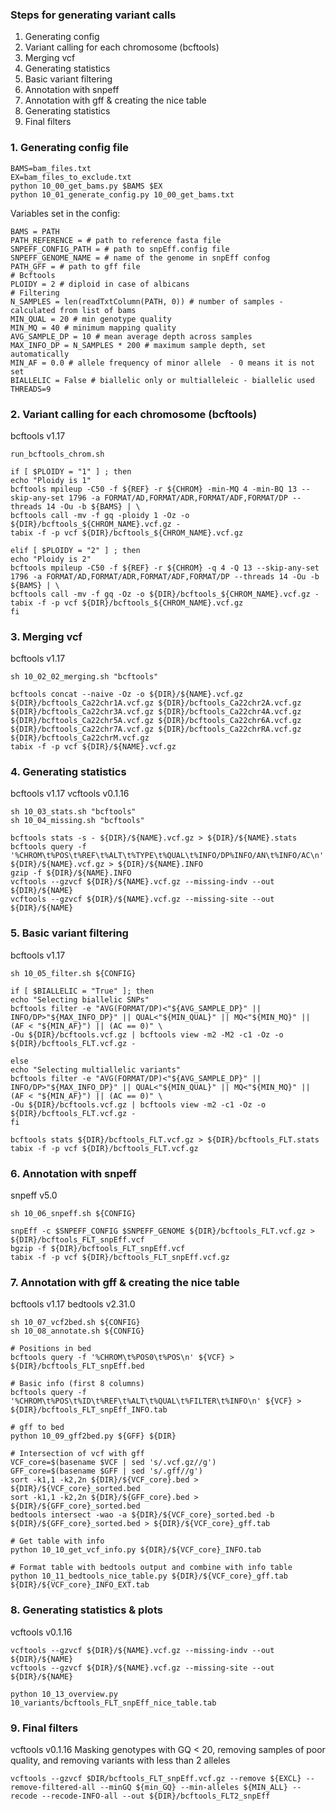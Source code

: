 ### Steps for generating variant calls
1. Generating config
2. Variant calling for each chromosome (bcftools)
3. Merging vcf
4. Generating statistics
5. Basic variant filtering
6. Annotation with snpeff
7. Annotation with gff & creating the nice table
8. Generating statistics
9. Final filters

### 1. Generating config file
```
BAMS=bam_files.txt
EX=bam_files_to_exclude.txt
python 10_00_get_bams.py $BAMS $EX
python 10_01_generate_config.py 10_00_get_bams.txt
```
Variables set in the config:
```
BAMS = PATH
PATH_REFERENCE = # path to reference fasta file
SNPEFF_CONFIG_PATH = # path to snpEff.config file
SNPEFF_GENOME_NAME = # name of the genome in snpEff confog
PATH_GFF = # path to gff file
# Bcftools
PLOIDY = 2 # diploid in case of albicans
# Filtering
N_SAMPLES = len(readTxtColumn(PATH, 0)) # number of samples - calculated from list of bams 
MIN_QUAL = 20 # min genotype quality
MIN_MQ = 40 # minimum mapping quality
AVG_SAMPLE_DP = 10 # mean average depth across samples
MAX_INFO_DP = N_SAMPLES * 200 # maximum sample depth, set automatically
MIN_AF = 0.0 # allele frequency of minor allele  - 0 means it is not set
BIALLELIC = False # biallelic only or multialleleic - biallelic used
THREADS=9
```

### 2. Variant calling for each chromosome (bcftools)
bcftools v1.17
```
run_bcftools_chrom.sh
```
```
if [ $PLOIDY = "1" ] ; then
echo "Ploidy is 1"
bcftools mpileup -C50 -f ${REF} -r ${CHROM} -min-MQ 4 -min-BQ 13 --skip-any-set 1796 -a FORMAT/AD,FORMAT/ADR,FORMAT/ADF,FORMAT/DP --threads 14 -Ou -b ${BAMS} | \
bcftools call -mv -f gq -ploidy 1 -Oz -o ${DIR}/bcftools_${CHROM_NAME}.vcf.gz -
tabix -f -p vcf ${DIR}/bcftools_${CHROM_NAME}.vcf.gz

elif [ $PLOIDY = "2" ] ; then
echo "Ploidy is 2"
bcftools mpileup -C50 -f ${REF} -r ${CHROM} -q 4 -Q 13 --skip-any-set 1796 -a FORMAT/AD,FORMAT/ADR,FORMAT/ADF,FORMAT/DP --threads 14 -Ou -b ${BAMS} | \
bcftools call -mv -f gq -Oz -o ${DIR}/bcftools_${CHROM_NAME}.vcf.gz -
tabix -f -p vcf ${DIR}/bcftools_${CHROM_NAME}.vcf.gz
fi
```
### 3. Merging vcf
bcftools v1.17
```
sh 10_02_02_merging.sh "bcftools"
```
```
bcftools concat --naive -Oz -o ${DIR}/${NAME}.vcf.gz ${DIR}/bcftools_Ca22chr1A.vcf.gz ${DIR}/bcftools_Ca22chr2A.vcf.gz ${DIR}/bcftools_Ca22chr3A.vcf.gz ${DIR}/bcftools_Ca22chr4A.vcf.gz ${DIR}/bcftools_Ca22chr5A.vcf.gz ${DIR}/bcftools_Ca22chr6A.vcf.gz ${DIR}/bcftools_Ca22chr7A.vcf.gz ${DIR}/bcftools_Ca22chrRA.vcf.gz ${DIR}/bcftools_Ca22chrM.vcf.gz
tabix -f -p vcf ${DIR}/${NAME}.vcf.gz
```
### 4. Generating statistics
bcftools v1.17
vcftools v0.1.16
```
sh 10_03_stats.sh "bcftools"
sh 10_04_missing.sh "bcftools"
```
```
bcftools stats -s - ${DIR}/${NAME}.vcf.gz > ${DIR}/${NAME}.stats
bcftools query -f '%CHROM\t%POS\t%REF\t%ALT\t%TYPE\t%QUAL\t%INFO/DP%INFO/AN\t%INFO/AC\n' ${DIR}/${NAME}.vcf.gz > ${DIR}/${NAME}.INFO
gzip -f ${DIR}/${NAME}.INFO
vcftools --gzvcf ${DIR}/${NAME}.vcf.gz --missing-indv --out ${DIR}/${NAME}
vcftools --gzvcf ${DIR}/${NAME}.vcf.gz --missing-site --out ${DIR}/${NAME}
```
### 5. Basic variant filtering
bcftools v1.17
```
sh 10_05_filter.sh ${CONFIG}
```

```
if [ $BIALLELIC = "True" ]; then
echo "Selecting biallelic SNPs"
bcftools filter -e "AVG(FORMAT/DP)<"${AVG_SAMPLE_DP}" || INFO/DP>"${MAX_INFO_DP}" || QUAL<"${MIN_QUAL}" || MQ<"${MIN_MQ}" || (AF < "${MIN_AF}") || (AC == 0)" \
-Ou ${DIR}/bcftools.vcf.gz | bcftools view -m2 -M2 -c1 -Oz -o ${DIR}/bcftools_FLT.vcf.gz -

else
echo "Selecting multiallelic variants"
bcftools filter -e "AVG(FORMAT/DP)<"${AVG_SAMPLE_DP}" || INFO/DP>"${MAX_INFO_DP}" || QUAL<"${MIN_QUAL}" || MQ<"${MIN_MQ}" || (AF < "${MIN_AF}") || (AC == 0)" \
-Ou ${DIR}/bcftools.vcf.gz | bcftools view -m2 -c1 -Oz -o ${DIR}/bcftools_FLT.vcf.gz -
fi

bcftools stats ${DIR}/bcftools_FLT.vcf.gz > ${DIR}/bcftools_FLT.stats
tabix -f -p vcf ${DIR}/bcftools_FLT.vcf.gz
```
### 6. Annotation with snpeff
snpeff v5.0
```
sh 10_06_snpeff.sh ${CONFIG}
```
```
snpEff -c $SNPEFF_CONFIG $SNPEFF_GENOME ${DIR}/bcftools_FLT.vcf.gz > ${DIR}/bcftools_FLT_snpEff.vcf
bgzip -f ${DIR}/bcftools_FLT_snpEff.vcf
tabix -f -p vcf ${DIR}/bcftools_FLT_snpEff.vcf.gz
```
### 7. Annotation with gff & creating the nice table
bcftools v1.17
bedtools v2.31.0
```
sh 10_07_vcf2bed.sh ${CONFIG}
sh 10_08_annotate.sh ${CONFIG}
```
```
# Positions in bed
bcftools query -f '%CHROM\t%POS0\t%POS\n' ${VCF} > ${DIR}/bcftools_FLT_snpEff.bed

# Basic info (first 8 columns)
bcftools query -f '%CHROM\t%POS\t%ID\t%REF\t%ALT\t%QUAL\t%FILTER\t%INFO\n' ${VCF} > ${DIR}/bcftools_FLT_snpEff_INFO.tab

# gff to bed
python 10_09_gff2bed.py ${GFF} ${DIR}

# Intersection of vcf with gff
VCF_core=$(basename $VCF | sed 's/.vcf.gz//g')
GFF_core=$(basename $GFF | sed 's/.gff//g')
sort -k1,1 -k2,2n ${DIR}/${VCF_core}.bed > ${DIR}/${VCF_core}_sorted.bed
sort -k1,1 -k2,2n ${DIR}/${GFF_core}.bed > ${DIR}/${GFF_core}_sorted.bed
bedtools intersect -wao -a ${DIR}/${VCF_core}_sorted.bed -b ${DIR}/${GFF_core}_sorted.bed > ${DIR}/${VCF_core}_gff.tab

# Get table with info
python 10_10_get_vcf_info.py ${DIR}/${VCF_core}_INFO.tab

# Format table with bedtools output and combine with info table
python 10_11_bedtools_nice_table.py ${DIR}/${VCF_core}_gff.tab ${DIR}/${VCF_core}_INFO_EXT.tab
```
### 8. Generating statistics & plots
vcftools v0.1.16
```
vcftools --gzvcf ${DIR}/${NAME}.vcf.gz --missing-indv --out ${DIR}/${NAME}
vcftools --gzvcf ${DIR}/${NAME}.vcf.gz --missing-site --out ${DIR}/${NAME}

python 10_13_overview.py 10_variants/bcftools_FLT_snpEff_nice_table.tab
```
### 9. Final filters
vcftools v0.1.16
Masking genotypes with GQ < 20, removing samples of poor quality, and removing variants with less than 2 alleles
```
vcftools --gzvcf $DIR/bcftools_FLT_snpEff.vcf.gz --remove ${EXCL} --remove-filtered-all --minGQ ${min_GQ} --min-alleles ${MIN_ALL} --recode --recode-INFO-all --out ${DIR}/bcftools_FLT2_snpEff
```
